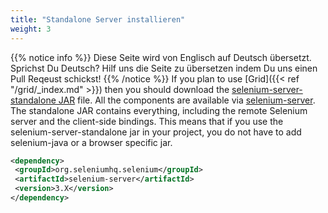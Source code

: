 ```yaml
---
title: "Standalone Server installieren"
weight: 3
---
```


{{% notice info %}}
<i class="fas fa-language"></i> Diese Seite wird von Englisch 
auf Deutsch übersetzt. Sprichst Du Deutsch? Hilf uns die Seite 
zu übersetzen indem Du uns einen Pull Reqeust schickst!
 {{% /notice %}}
If you plan to use [Grid]({{< ref "/grid/_index.md" >}}) then you should download the
[selenium-server-standalone JAR](//selenium.dev/downloads/) file.
 All the components are available via
 [selenium-server](//repo1.maven.org/maven2/org/seleniumhq/selenium/selenium-server/).
 The standalone JAR contains everything, including the remote Selenium server
 and the client-side bindings.
 This means that if you use the selenium-server-standalone jar
 in your project, you do not have to add selenium-java
 or a browser specific jar.

 ```xml
<dependency>
  <groupId>org.seleniumhq.selenium</groupId>
  <artifactId>selenium-server</artifactId>
  <version>3.X</version>
</dependency>
```
